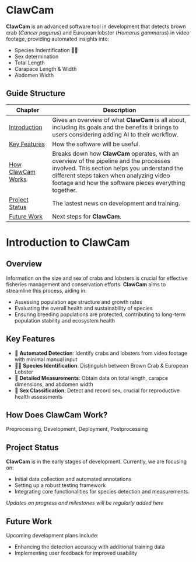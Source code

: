 # ClawCam

**ClawCam** is an advanced software tool in development that detects brown crab (_Cancer pagurus_) and European lobster (_Homarus gammarus_) in video footage, providing automated insights into: 
- Species Indentification 🦞🦀
- Sex determination
- Total Length 
- Carapace Length & Width 
- Abdomen Width

## Guide Structure

| Chapter | Description 
|-----------------|-----------------|
| [Introduction](#introduction-to-clawcam)   | Gives an overview of what **ClawCam** is all about, including its goals and the benefits it brings to users considering adding AI to their workflow.    | 
| [Key Features](#key-features) | How the software will be useful. |
| [How ClawCam Works](how-does-clawcam-work?)   | Breaks down how **ClawCam** operates, with an overview of the pipeline and the processes involved. This section helps you understand the different steps taken when analyzing video footage and how the software pieces everything together.   |  
| [Project Status](project-status) | The lastest news on development and training.
| [Future Work](future-work) | Next steps for **ClawCam**.

# Introduction to ClawCam

## Overview

Information on the size and sex of crabs and lobsters is crucial for effective fisheries management and conservation efforts. **ClawCam** aims to streamline this process, aiding in:
- Assessing population age structure and growth rates
- Evaluating the overall health and sustainability of species
- Ensuring breeding populations are protected, contributing to long-term population stability and ecosystem health

## Key Features

- 👀 **Automated Detection**: Identify crabs and lobsters from video footage with minimal manual input
- 🦞🦀 **Species Identification**: Distinguish between Brown Crab & European Lobster
- 📏 **Detailed Measurements**: Obtain data on total length, carapce dimensions, and abdomen width
- 🧡 **Sex Classification**: Detect and record sex, crucial for reproductive health assessments

## How Does ClawCam Work?

Preprocessing, Development, Deployment, Postprocessing

## Project Status

**ClawCam** is in the early stages of development. Currently, we are focusing on:
- Initial data collection and automated annotations
- Setting up a robust testing framework
- Integrating core functionalities for species detection and measurements.

_Updates on progress and milestones will be regularly added here_

## Future Work

Upcoming development plans include:
- Enhancing the detection accuracy with additional training data
- Implementing user feedback for improved usability
